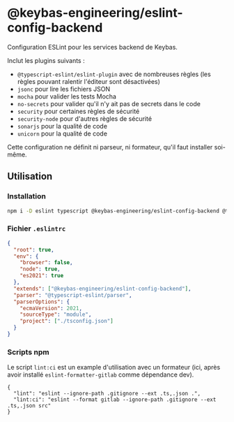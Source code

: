# @keybas-engineering/eslint-config-backend

Configuration ESLint pour les services backend de Keybas.

Inclut les plugins suivants :

- `@typescript-eslint/eslint-plugin` avec de nombreuses règles (les règles pouvant ralentir l'éditeur sont désactivées)
- `jsonc` pour lire les fichiers JSON
- `mocha` pour valider les tests Mocha
- `no-secrets` pour valider qu'il n'y ait pas de secrets dans le code
- `security` pour certaines règles de sécurité
- `security-node` pour d'autres règles de sécurité
- `sonarjs` pour la qualité de code
- `unicorn` pour la qualité de code

Cette configuration ne définit ni parseur, ni formateur, qu'il faut installer soi-même.

## Utilisation

### Installation

```sh
npm i -D eslint typescript @keybas-engineering/eslint-config-backend @typescript-eslint/parser
```

### Fichier `.eslintrc`

```json
{
  "root": true,
  "env": {
    "browser": false,
    "node": true,
    "es2021": true
  },
  "extends": ["@keybas-engineering/eslint-config-backend"],
  "parser": "@typescript-eslint/parser",
  "parserOptions": {
    "ecmaVersion": 2021,
    "sourceType": "module",
    "project": ["./tsconfig.json"]
  }
}
```

### Scripts npm

Le script `lint:ci` est un example d'utilisation avec un formateur (ici, après avoir installé `eslint-formatter-gitlab` comme dépendance dev).

```json5
{
  "lint": "eslint --ignore-path .gitignore --ext .ts,.json .",
  "lint:ci": "eslint --format gitlab --ignore-path .gitignore --ext .ts,.json src"
}
```
